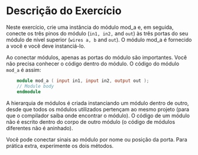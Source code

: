 # Descrição do Exercício

Neste exercício, crie uma instância do módulo mod_a e, em seguida, conecte os três pinos do módulo (``in1, in2,`` and ``out``) às três portas do seu módulo de nível superior (``wires a, b`` and ``out``). O módulo mod_a é fornecido a você e você deve instanciá-lo.

Ao conectar módulos, apenas as portas do módulo são importantes. Você não precisa conhecer o código dentro do módulo. O código do módulo ``mod_a`` é assim:

```verilog
    module mod_a ( input in1, input in2, output out );
    // Module body
    endmodule

```

A hierarquia de módulos é criada instanciando um módulo dentro de outro, desde que todos os módulos utilizados pertençam ao mesmo projeto (para que o compilador saiba onde encontrar o módulo). O código de um módulo não é escrito dentro do corpo de outro módulo (o código de módulos diferentes não é aninhado).

Você pode conectar sinais ao módulo por nome ou posição da porta. Para prática extra, experimente os dois métodos.